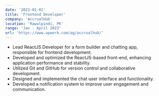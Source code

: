 ```yaml
---
date: '2023-01-01'
title: 'Frontend Developer'
company: 'AccrualHub'
location: 'Rawalpindi, PK'
range: 'Jan - April 2023'
url: 'https://www.upwork.com/ag/accrualhub/'
---
```


- Lead ReactJS Developer for a form builder and chatting app, responsible for frontend development.
- Developed and optimized the ReactJS-based front-end, enhancing application performance and stability.
- Utilized Git and GitHub for version control and collaborative development.
- Designed and implemented the chat user interface and functionality.
- Developed a notification system to improve user engagement and communication.
